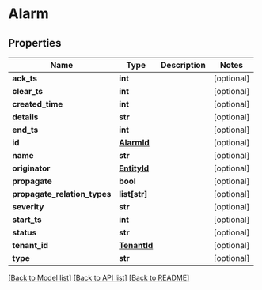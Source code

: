 # Alarm

## Properties
Name | Type | Description | Notes
------------ | ------------- | ------------- | -------------
**ack_ts** | **int** |  | [optional] 
**clear_ts** | **int** |  | [optional] 
**created_time** | **int** |  | [optional] 
**details** | **str** |  | [optional] 
**end_ts** | **int** |  | [optional] 
**id** | [**AlarmId**](AlarmId.md) |  | [optional] 
**name** | **str** |  | [optional] 
**originator** | [**EntityId**](EntityId.md) |  | [optional] 
**propagate** | **bool** |  | [optional] 
**propagate_relation_types** | **list[str]** |  | [optional] 
**severity** | **str** |  | [optional] 
**start_ts** | **int** |  | [optional] 
**status** | **str** |  | [optional] 
**tenant_id** | [**TenantId**](TenantId.md) |  | [optional] 
**type** | **str** |  | [optional] 

[[Back to Model list]](../README.md#documentation-for-models) [[Back to API list]](../README.md#documentation-for-api-endpoints) [[Back to README]](../README.md)

